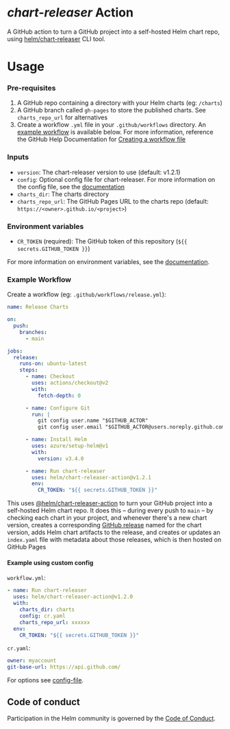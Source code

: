# *chart-releaser* Action

A GitHub action to turn a GitHub project into a self-hosted Helm chart repo, using [helm/chart-releaser](https://github.com/helm/chart-releaser) CLI tool.

# Usage

### Pre-requisites

1. A GitHub repo containing a directory with your Helm charts (eg: `/charts`)
1. A GitHub branch called `gh-pages` to store the published charts. See `charts_repo_url` for alternatives
1. Create a workflow `.yml` file in your `.github/workflows` directory. An [example workflow](#example-workflow) is available below.
  For more information, reference the GitHub Help Documentation for [Creating a workflow file](https://help.github.com/en/articles/configuring-a-workflow#creating-a-workflow-file)

### Inputs

- `version`: The chart-releaser version to use (default: v1.2.1)
- `config`: Optional config file for chart-releaser. For more information on the config file, see the [documentation](https://github.com/helm/chart-releaser#config-file)
- `charts_dir`: The charts directory
- `charts_repo_url`: The GitHub Pages URL to the charts repo (default: `https://<owner>.github.io/<project>`)

### Environment variables

- `CR_TOKEN` (required): The GitHub token of this repository (`${{ secrets.GITHUB_TOKEN }}`)

For more information on environment variables, see the [documentation](https://github.com/helm/chart-releaser#environment-variables).

### Example Workflow

Create a workflow (eg: `.github/workflows/release.yml`):

```yaml
name: Release Charts

on:
  push:
    branches:
      - main

jobs:
  release:
    runs-on: ubuntu-latest
    steps:
      - name: Checkout
        uses: actions/checkout@v2
        with:
          fetch-depth: 0

      - name: Configure Git
        run: |
          git config user.name "$GITHUB_ACTOR"
          git config user.email "$GITHUB_ACTOR@users.noreply.github.com"

      - name: Install Helm
        uses: azure/setup-helm@v1
        with:
          version: v3.4.0

      - name: Run chart-releaser
        uses: helm/chart-releaser-action@v1.2.1
        env:
          CR_TOKEN: "${{ secrets.GITHUB_TOKEN }}"
```

This uses [@helm/chart-releaser-action](https://www.github.com/helm/chart-releaser-action) to turn your GitHub project into a self-hosted Helm chart repo.
It does this – during every push to `main` – by checking each chart in your project, and whenever there's a new chart version, creates a corresponding [GitHub release](https://help.github.com/en/github/administering-a-repository/about-releases) named for the chart version, adds Helm chart artifacts to the release, and creates or updates an `index.yaml` file with metadata about those releases, which is then hosted on GitHub Pages

#### Example using custom config

`workflow.yml`:
```yaml
- name: Run chart-releaser
  uses: helm/chart-releaser-action@v1.2.0
  with:
    charts_dir: charts
    config: cr.yaml
    charts_repo_url: xxxxxx
  env:
    CR_TOKEN: "${{ secrets.GITHUB_TOKEN }}"
```

`cr.yaml`:
```yaml
owner: myaccount
git-base-url: https://api.github.com/
```

For options see [config-file](https://github.com/helm/chart-releaser#config-file). 

## Code of conduct

Participation in the Helm community is governed by the [Code of Conduct](CODE_OF_CONDUCT.md).
